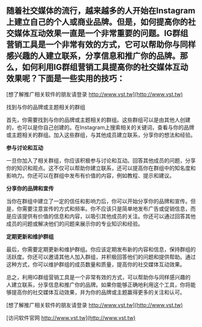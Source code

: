 ## **随着社交媒体的流行，越来越多的人开始在Instagram上建立自己的个人或商业品牌。但是，如何提高你的社交媒体互动效果一直是一个非常重要的问题。IG群组营销工具是一个非常有效的方式，它可以帮助你与同样感兴趣的人建立联系，分享信息和推广你的品牌。那么，如何利用IG群组营销工具提高你的社交媒体互动效果呢？下面是一些实用的技巧：**

[想了解推广相关软件的朋友请登录 http://www.vst.tw](http://www.vst.tw)

找到与你的品牌或主题相关的群组

首先，你需要找到与你的品牌或主题相关的群组。这些群组可以是由其他人创建的，也可以是你自己创建的。在Instagram上搜索相关的关键词，查看与你的品牌或主题相关的群组。加入这些群组，与其他成员建立联系，分享你的想法和经验。

**参与讨论和互动**

一旦你加入了相关群组，你应该积极参与讨论和互动。回答其他成员的问题，分享你的知识和观点。这不仅可以帮助你建立联系，还可以提高你在群组中的知名度和影响力。你还可以在群组中发布有价值的内容，例如教程、提示和建议。

**分享你的品牌和宣传**

当你在群组中建立了一定的信任和影响力后，你可以开始分享你的品牌和宣传。但是，你需要注意宣传的方式和频率。你不应该只是简单地发布广告或促销信息，而是应该提供有价值的信息和内容，以吸引其他成员的关注。你还可以通过回答其他成员的问题或解决他们的问题来展示你的专业知识和经验。

**定期更新和维护群组**

最后，你需要定期更新和维护群组。你应该定期发布新的内容和信息，保持群组的活跃度。你还可以邀请其他人加入群组，并积极回答他们的问题和提供帮助。通过这种方式，你可以维护群组的成员数量和质量，提高你的社交媒体互动效果。

总之，利用IG群组营销工具是一个非常有效的方式，可以帮助你与同样感兴趣的人建立联系，分享信息和推广你的品牌。如果你能够正确地利用这个工具，你将能够提高你的社交媒体互动效果，并为你的品牌或主题赢得更多的关注和认可。

[想了解推广相关软件的朋友请登录 http://www.vst.tw](http://www.vst.tw)


[访问软件官网 http://www.vst.tw](http://www.vst.tw)

